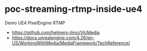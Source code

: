 # poc-streaming-rtmp-inside-ue4
Demo UE4 PixelEngine RTMP 


- https://github.com/helmers-timo/VlcMedia
- https://docs.unrealengine.com/4.26/en-US/WorkingWithMedia/MediaFramework/TechReference/
